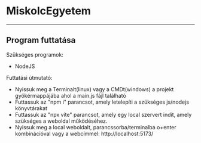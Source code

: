 # MiskolcEgyetem
-----
## Program futtatása
Szükséges programok:
- NodeJS

Futtatási útmutató:
- Nyissuk meg a Terminalt(linux) vagy a CMDt(windows) a projekt gyökérmappájába ahol a main.js fájl található
- Futtassuk az "npm i" parancsot, amely letelepíti a szükséges js/nodejs könyvtárakat
- Futtassuk az "npx vite" parancsot, amely egy local szervert indit, amely szükséges a weboldal működéséhez.
- Nyissuk meg a local weboldalt, parancssorba/terminalba o+enter kombinációval vagy a webcímmel: http://localhost:5173/
